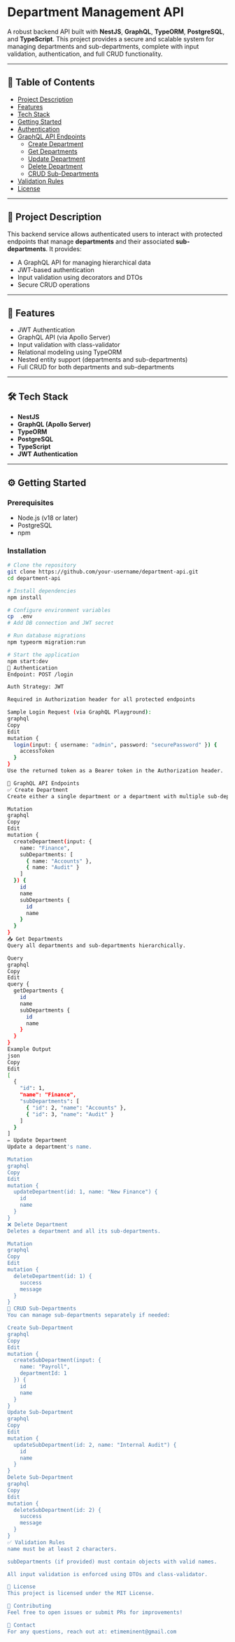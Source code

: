 # Department Management API

A robust backend API built with **NestJS**, **GraphQL**, **TypeORM**, **PostgreSQL**, and **TypeScript**. This project provides a secure and scalable system for managing departments and sub-departments, complete with input validation, authentication, and full CRUD functionality.

---

## 📝 Table of Contents

- [Project Description](#project-description)
- [Features](#features)
- [Tech Stack](#tech-stack)
- [Getting Started](#getting-started)
- [Authentication](#authentication)
- [GraphQL API Endpoints](#graphql-api-endpoints)
  - [Create Department](#create-department)
  - [Get Departments](#get-departments)
  - [Update Department](#update-department)
  - [Delete Department](#delete-department)
  - [CRUD Sub-Departments](#crud-sub-departments)
- [Validation Rules](#validation-rules)
- [License](#license)

---

## 📌 Project Description

This backend service allows authenticated users to interact with protected endpoints that manage **departments** and their associated **sub-departments**. It provides:

- A GraphQL API for managing hierarchical data
- JWT-based authentication
- Input validation using decorators and DTOs
- Secure CRUD operations

---

## 🚀 Features

- JWT Authentication
- GraphQL API (via Apollo Server)
- Input validation with class-validator
- Relational modeling using TypeORM
- Nested entity support (departments and sub-departments)
- Full CRUD for both departments and sub-departments

---

## 🛠 Tech Stack

- **NestJS**
- **GraphQL (Apollo Server)**
- **TypeORM**
- **PostgreSQL**
- **TypeScript**
- **JWT Authentication**

---

## ⚙️ Getting Started

### Prerequisites

- Node.js (v18 or later)
- PostgreSQL
- npm

### Installation

```bash
# Clone the repository
git clone https://github.com/your-username/department-api.git
cd department-api

# Install dependencies
npm install

# Configure environment variables
cp  .env
# Add DB connection and JWT secret

# Run database migrations
npm typeorm migration:run

# Start the application
npm start:dev
🔐 Authentication
Endpoint: POST /login

Auth Strategy: JWT

Required in Authorization header for all protected endpoints

Sample Login Request (via GraphQL Playground):
graphql
Copy
Edit
mutation {
  login(input: { username: "admin", password: "securePassword" }) {
    accessToken
  }
}
Use the returned token as a Bearer token in the Authorization header.

📡 GraphQL API Endpoints
✅ Create Department
Create either a single department or a department with multiple sub-departments.

Mutation
graphql
Copy
Edit
mutation {
  createDepartment(input: {
    name: "Finance",
    subDepartments: [
      { name: "Accounts" },
      { name: "Audit" }
    ]
  }) {
    id
    name
    subDepartments {
      id
      name
    }
  }
}
📥 Get Departments
Query all departments and sub-departments hierarchically.

Query
graphql
Copy
Edit
query {
  getDepartments {
    id
    name
    subDepartments {
      id
      name
    }
  }
}
Example Output
json
Copy
Edit
[
  {
    "id": 1,
    "name": "Finance",
    "subDepartments": [
      { "id": 2, "name": "Accounts" },
      { "id": 3, "name": "Audit" }
    ]
  }
]
✏️ Update Department
Update a department's name.

Mutation
graphql
Copy
Edit
mutation {
  updateDepartment(id: 1, name: "New Finance") {
    id
    name
  }
}
❌ Delete Department
Deletes a department and all its sub-departments.

Mutation
graphql
Copy
Edit
mutation {
  deleteDepartment(id: 1) {
    success
    message
  }
}
🧩 CRUD Sub-Departments
You can manage sub-departments separately if needed:

Create Sub-Department
graphql
Copy
Edit
mutation {
  createSubDepartment(input: {
    name: "Payroll",
    departmentId: 1
  }) {
    id
    name
  }
}
Update Sub-Department
graphql
Copy
Edit
mutation {
  updateSubDepartment(id: 2, name: "Internal Audit") {
    id
    name
  }
}
Delete Sub-Department
graphql
Copy
Edit
mutation {
  deleteSubDepartment(id: 2) {
    success
    message
  }
}
✅ Validation Rules
name must be at least 2 characters.

subDepartments (if provided) must contain objects with valid names.

All input validation is enforced using DTOs and class-validator.

📄 License
This project is licensed under the MIT License.

🙌 Contributing
Feel free to open issues or submit PRs for improvements!

📧 Contact
For any questions, reach out at: etimeminent@gmail.com
